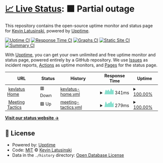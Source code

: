 # [📈 Live Status](https://status.kevlatus.de): <!--live status--> **🟧 Partial outage**

This repository contains the open-source uptime monitor and status page for [Kevin Latusinski](https://kevlatus.de), powered by [Upptime](https://github.com/upptime/upptime).

[![Uptime CI](https://github.com/kevlatus/status/workflows/Uptime%20CI/badge.svg)](https://github.com/kevlatus/status/actions?query=workflow%3A%22Uptime+CI%22)
[![Response Time CI](https://github.com/kevlatus/status/workflows/Response%20Time%20CI/badge.svg)](https://github.com/kevlatus/status/actions?query=workflow%3A%22Response+Time+CI%22)
[![Graphs CI](https://github.com/kevlatus/status/workflows/Graphs%20CI/badge.svg)](https://github.com/kevlatus/status/actions?query=workflow%3A%22Graphs+CI%22)
[![Static Site CI](https://github.com/kevlatus/status/workflows/Static%20Site%20CI/badge.svg)](https://github.com/kevlatus/status/actions?query=workflow%3A%22Static+Site+CI%22)
[![Summary CI](https://github.com/kevlatus/status/workflows/Summary%20CI/badge.svg)](https://github.com/kevlatus/status/actions?query=workflow%3A%22Summary+CI%22)

With [Upptime](https://upptime.js.org), you can get your own unlimited and free uptime monitor and status page, powered entirely by a GitHub repository. We use [Issues](https://github.com/kevlatus/status/issues) as incident reports, [Actions](https://github.com/kevlatus/status/actions) as uptime monitors, and [Pages](https://status.kevlatus.de) for the status page.

<!--start: status pages-->
<!-- This summary is generated by Upptime (https://github.com/upptime/upptime) -->
<!-- Do not edit this manually, your changes will be overwritten -->
<!-- prettier-ignore -->
| URL | Status | History | Response Time | Uptime |
| --- | ------ | ------- | ------------- | ------ |
| <img alt="" src="https://icons.duckduckgo.com/ip3/www.kevlatus.de.ico" height="13"> [kevlatus Home](https://www.kevlatus.de) | 🟥 Down | [kevlatus-home.yml](https://github.com/kevlatus/status/commits/HEAD/history/kevlatus-home.yml) | <details><summary><img alt="Response time graph" src="./graphs/kevlatus-home/response-time-week.png" height="20"> 341ms</summary><br><a href="https://status.kevlatus.de/history/kevlatus-home"><img alt="Response time 477" src="https://img.shields.io/endpoint?url=https%3A%2F%2Fraw.githubusercontent.com%2Fkevlatus%2Fstatus%2FHEAD%2Fapi%2Fkevlatus-home%2Fresponse-time.json"></a><br><a href="https://status.kevlatus.de/history/kevlatus-home"><img alt="24-hour response time 363" src="https://img.shields.io/endpoint?url=https%3A%2F%2Fraw.githubusercontent.com%2Fkevlatus%2Fstatus%2FHEAD%2Fapi%2Fkevlatus-home%2Fresponse-time-day.json"></a><br><a href="https://status.kevlatus.de/history/kevlatus-home"><img alt="7-day response time 341" src="https://img.shields.io/endpoint?url=https%3A%2F%2Fraw.githubusercontent.com%2Fkevlatus%2Fstatus%2FHEAD%2Fapi%2Fkevlatus-home%2Fresponse-time-week.json"></a><br><a href="https://status.kevlatus.de/history/kevlatus-home"><img alt="30-day response time 344" src="https://img.shields.io/endpoint?url=https%3A%2F%2Fraw.githubusercontent.com%2Fkevlatus%2Fstatus%2FHEAD%2Fapi%2Fkevlatus-home%2Fresponse-time-month.json"></a><br><a href="https://status.kevlatus.de/history/kevlatus-home"><img alt="1-year response time 374" src="https://img.shields.io/endpoint?url=https%3A%2F%2Fraw.githubusercontent.com%2Fkevlatus%2Fstatus%2FHEAD%2Fapi%2Fkevlatus-home%2Fresponse-time-year.json"></a></details> | <details><summary><a href="https://status.kevlatus.de/history/kevlatus-home">100.00%</a></summary><a href="https://status.kevlatus.de/history/kevlatus-home"><img alt="All-time uptime 99.99%" src="https://img.shields.io/endpoint?url=https%3A%2F%2Fraw.githubusercontent.com%2Fkevlatus%2Fstatus%2FHEAD%2Fapi%2Fkevlatus-home%2Fuptime.json"></a><br><a href="https://status.kevlatus.de/history/kevlatus-home"><img alt="24-hour uptime 100.00%" src="https://img.shields.io/endpoint?url=https%3A%2F%2Fraw.githubusercontent.com%2Fkevlatus%2Fstatus%2FHEAD%2Fapi%2Fkevlatus-home%2Fuptime-day.json"></a><br><a href="https://status.kevlatus.de/history/kevlatus-home"><img alt="7-day uptime 100.00%" src="https://img.shields.io/endpoint?url=https%3A%2F%2Fraw.githubusercontent.com%2Fkevlatus%2Fstatus%2FHEAD%2Fapi%2Fkevlatus-home%2Fuptime-week.json"></a><br><a href="https://status.kevlatus.de/history/kevlatus-home"><img alt="30-day uptime 100.00%" src="https://img.shields.io/endpoint?url=https%3A%2F%2Fraw.githubusercontent.com%2Fkevlatus%2Fstatus%2FHEAD%2Fapi%2Fkevlatus-home%2Fuptime-month.json"></a><br><a href="https://status.kevlatus.de/history/kevlatus-home"><img alt="1-year uptime 100.00%" src="https://img.shields.io/endpoint?url=https%3A%2F%2Fraw.githubusercontent.com%2Fkevlatus%2Fstatus%2FHEAD%2Fapi%2Fkevlatus-home%2Fuptime-year.json"></a></details>
| <img alt="" src="https://icons.duckduckgo.com/ip3/meet.kevlatus.de.ico" height="13"> [Meeting Tactics](https://meet.kevlatus.de) | 🟩 Up | [meeting-tactics.yml](https://github.com/kevlatus/status/commits/HEAD/history/meeting-tactics.yml) | <details><summary><img alt="Response time graph" src="./graphs/meeting-tactics/response-time-week.png" height="20"> 279ms</summary><br><a href="https://status.kevlatus.de/history/meeting-tactics"><img alt="Response time 457" src="https://img.shields.io/endpoint?url=https%3A%2F%2Fraw.githubusercontent.com%2Fkevlatus%2Fstatus%2FHEAD%2Fapi%2Fmeeting-tactics%2Fresponse-time.json"></a><br><a href="https://status.kevlatus.de/history/meeting-tactics"><img alt="24-hour response time 307" src="https://img.shields.io/endpoint?url=https%3A%2F%2Fraw.githubusercontent.com%2Fkevlatus%2Fstatus%2FHEAD%2Fapi%2Fmeeting-tactics%2Fresponse-time-day.json"></a><br><a href="https://status.kevlatus.de/history/meeting-tactics"><img alt="7-day response time 279" src="https://img.shields.io/endpoint?url=https%3A%2F%2Fraw.githubusercontent.com%2Fkevlatus%2Fstatus%2FHEAD%2Fapi%2Fmeeting-tactics%2Fresponse-time-week.json"></a><br><a href="https://status.kevlatus.de/history/meeting-tactics"><img alt="30-day response time 292" src="https://img.shields.io/endpoint?url=https%3A%2F%2Fraw.githubusercontent.com%2Fkevlatus%2Fstatus%2FHEAD%2Fapi%2Fmeeting-tactics%2Fresponse-time-month.json"></a><br><a href="https://status.kevlatus.de/history/meeting-tactics"><img alt="1-year response time 364" src="https://img.shields.io/endpoint?url=https%3A%2F%2Fraw.githubusercontent.com%2Fkevlatus%2Fstatus%2FHEAD%2Fapi%2Fmeeting-tactics%2Fresponse-time-year.json"></a></details> | <details><summary><a href="https://status.kevlatus.de/history/meeting-tactics">100.00%</a></summary><a href="https://status.kevlatus.de/history/meeting-tactics"><img alt="All-time uptime 99.99%" src="https://img.shields.io/endpoint?url=https%3A%2F%2Fraw.githubusercontent.com%2Fkevlatus%2Fstatus%2FHEAD%2Fapi%2Fmeeting-tactics%2Fuptime.json"></a><br><a href="https://status.kevlatus.de/history/meeting-tactics"><img alt="24-hour uptime 100.00%" src="https://img.shields.io/endpoint?url=https%3A%2F%2Fraw.githubusercontent.com%2Fkevlatus%2Fstatus%2FHEAD%2Fapi%2Fmeeting-tactics%2Fuptime-day.json"></a><br><a href="https://status.kevlatus.de/history/meeting-tactics"><img alt="7-day uptime 100.00%" src="https://img.shields.io/endpoint?url=https%3A%2F%2Fraw.githubusercontent.com%2Fkevlatus%2Fstatus%2FHEAD%2Fapi%2Fmeeting-tactics%2Fuptime-week.json"></a><br><a href="https://status.kevlatus.de/history/meeting-tactics"><img alt="30-day uptime 100.00%" src="https://img.shields.io/endpoint?url=https%3A%2F%2Fraw.githubusercontent.com%2Fkevlatus%2Fstatus%2FHEAD%2Fapi%2Fmeeting-tactics%2Fuptime-month.json"></a><br><a href="https://status.kevlatus.de/history/meeting-tactics"><img alt="1-year uptime 100.00%" src="https://img.shields.io/endpoint?url=https%3A%2F%2Fraw.githubusercontent.com%2Fkevlatus%2Fstatus%2FHEAD%2Fapi%2Fmeeting-tactics%2Fuptime-year.json"></a></details>

<!--end: status pages-->

[**Visit our status website →**](https://status.kevlatus.de)

## 📄 License

- Powered by: [Upptime](https://github.com/upptime/upptime)
- Code: [MIT](./LICENSE) © [Kevin Latusinski](https://kevlatus.de)
- Data in the `./history` directory: [Open Database License](https://opendatacommons.org/licenses/odbl/1-0/)
